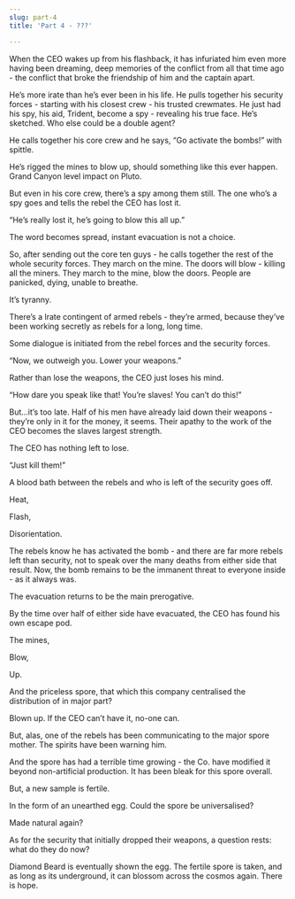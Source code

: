 ```yaml
---
slug: part-4
title: 'Part 4 - ???'

---
```


When the CEO wakes up from his flashback, it has infuriated him even more having been dreaming, deep memories of the conflict from all that time ago - the conflict that broke the friendship of him and the captain apart.

He’s more irate than he’s ever been in his life. He pulls together his security forces - starting with his closest crew - his trusted crewmates. He just had his spy, his aid, Trident, become a spy - revealing his true face. He’s sketched. Who else could be a double agent?

He calls together his core crew and he says, “Go activate the bombs!” with spittle.

He’s rigged the mines to blow up, should something like this ever happen. Grand Canyon level impact on Pluto.

But even in his core crew, there’s a spy among them still. The one who’s a spy goes and tells the rebel the CEO has lost it. 

“He’s really lost it, he’s going to blow this all up.”

The word becomes spread, instant evacuation is not a choice.

So, after sending out the core ten guys - he calls together the rest of the whole security forces. They march on the mine. The doors will blow - killing all the miners. They march to the mine, blow the doors. People are panicked, dying, unable to breathe.

It’s tyranny.

There’s a lrate contingent of armed rebels - they’re armed, because they’ve been working secretly as rebels for a long, long time.

Some dialogue is initiated from the rebel forces and the security forces.

“Now, we outweigh you. Lower your weapons.”

Rather than lose the weapons, the CEO just loses his mind.

“How dare you speak like that! You’re slaves! You can’t do this!”

But...it’s too late. Half of his men have already laid down their weapons - they’re only in it for the money, it seems. Their apathy to the work of the CEO becomes the slaves largest strength.

The CEO has nothing left to lose.

“Just kill them!”

A blood bath between the rebels and who is left of the security goes off.

Heat,

Flash,

Disorientation.

The rebels know he has activated the bomb - and there are far more rebels left than security, not to speak over the many deaths from either side that result. Now, the bomb remains to be the immanent threat to everyone inside - as it always was.

The evacuation returns to be the main prerogative.

By the time over half of either side have evacuated, the CEO has found his own escape pod.

The mines,

Blow,

Up.

And the priceless spore, that which this company centralised the distribution of in major part?

Blown up. If the CEO can’t have it, no-one can.

But, alas, one of the rebels has been communicating to the major spore mother. The spirits have been warning him.

And the spore has had a terrible time growing - the Co. have modified it beyond non-artificial production. It has been bleak for this spore overall.

But, a new sample is fertile. 

In the form of an unearthed egg. Could the spore be universalised?

Made natural again?

As for the security that initially dropped their weapons, a question rests: what do they do now?

Diamond Beard is eventually shown the egg. The fertile spore is taken, and as long as its underground, it can blossom across the cosmos again. There is hope.